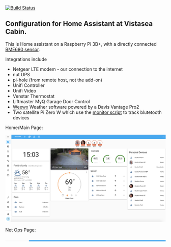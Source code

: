 [![Build Status](https://travis-ci.org/Scott8586/home-assistant-vistasea.svg?branch=master)](https://travis-ci.org/Scott8586/home-assistant-vistasea)

## Configuration for Home Assistant at Vistasea Cabin.

This is Home assistant on a Raspberry Pi 3B+, with a directly connected [BME680 sensor](https://learn.adafruit.com/adafruit-bme680-humidity-temperature-barometic-pressure-voc-gas/overview).

Integrations include
- Netgear LTE modem - our connection to the internet
- nut UPS
- pi-hole (from remote host, not the add-on)
- Unifi Controller
- Unifi Video
- Venstar Thermostat
- Liftmaster MyQ Garage Door Control
- [Weewx](https://github.com/weewx/weewx) Weather software powered by a Davis Vantage Pro2
- Two satellite Pi Zero W which use the [monitor script](https://github.com/andrewjfreyer/monitor) to track blutetooth devices

Home/Main Page:

![](images/home_page.png)

Net Ops Page:

![](images/net_ops.png)

